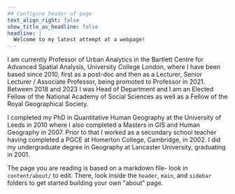 ```yaml
---
## Configure header of page
text_align_right: false
show_title_as_headline: false
headline: |
  Welcome to my latest attempt at a webpage!
---
```


<!-- this is a subheadline -->
I am currently Professor of Urban Analytics in the Bartlett Centre for Advanced Spatial Analysis, University College London, where I have been based since 2010, first as a post-doc and then as a Lecturer, Senior Lecturer / Associate Professor, being promoted to Professor in 2021. Between 2018 and 2023 I was Head of Department and I am an Elected Fellow of the National Academy of Social Sciences as well as a Fellow of the Royal Geographical Society.

I completed my PhD in Quantitative Human Geography at the University of Leeds in 2010 where I also completed a Masters in GIS and Human Geography in 2007. Prior to that I worked as a secondary school teacher having completed a PGCE at Homerton College, Cambridge, in 2002. I did my undergraduate degree in Geography at Lancaster University, graduating in 2001.



The page you are reading is based on a markdown file- look in `content/about/` to edit. There, look inside the `header`, `main`, and `sidebar` folders to get started building your own "about" page.